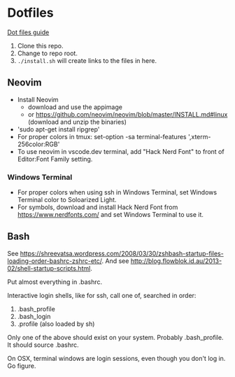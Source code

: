 # Dotfiles

[Dot files guide](https://dotfiles.github.io/)

1. Clone this repo.
2. Change to repo root.
3. `./install.sh` will create links to the files in here.

## Neovim

- Install Neovim
  - download and use the appimage
  - or https://github.com/neovim/neovim/blob/master/INSTALL.md#linux (download and unzip the binaries)
- 'sudo apt-get install ripgrep'
- For proper colors in tmux: set-option -sa terminal-features ',xterm-256color:RGB'
- To use neovim in vscode.dev terminal, add "Hack Nerd Font" to front of Editor:Font Family setting.

### Windows Terminal
- For proper colors when using ssh in Windows Terminal, set Windows Terminal color to Soloarized Light.
- For symbols, download and install Hack Nerd Font from https://www.nerdfonts.com/ and set Windows Terminal to use it.

## Bash

See <https://shreevatsa.wordpress.com/2008/03/30/zshbash-startup-files-loading-order-bashrc-zshrc-etc/>.
And see <http://blog.flowblok.id.au/2013-02/shell-startup-scripts.html>.

Put almost everything in .bashrc.

Interactive login shells, like for ssh, call one of, searched in order:

1. .bash_profile
1. .bash_login
1. .profile (also loaded by sh)

Only one of the above should exist on your system.
Probably .bash_profile.
It should source .bashrc.

On OSX, terminal windows are login sessions, even though you don't log in.
Go figure.
